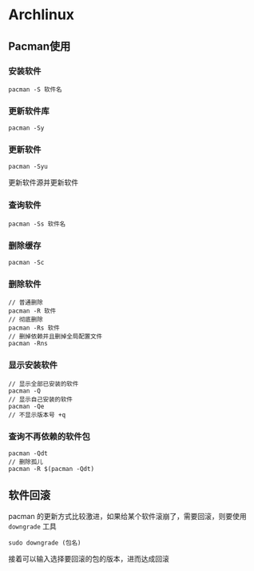 # Archlinux
## Pacman使用
### 安装软件
```shell
pacman -S 软件名
```

### 更新软件库
```shell
pacman -Sy
```

### 更新软件
```shell
pacman -Syu
```
更新软件源并更新软件

### 查询软件
```shell
pacman -Ss 软件名
```

### 删除缓存
```shell
pacman -Sc
```

### 删除软件
```shell
// 普通删除
pacman -R 软件
// 彻底删除
pacman -Rs 软件
// 删掉依赖并且删掉全局配置文件
pacman -Rns
````

### 显示安装软件
```shell
// 显示全部已安装的软件
pacman -Q 
// 显示自己安装的软件
pacman -Qe
// 不显示版本号 +q
```

### 查询不再依赖的软件包
```shell
pacman -Qdt
// 删除孤儿
pacman -R $(pacman -Qdt)
```

## 软件回滚
pacman 的更新方式比较激进，如果给某个软件滚崩了，需要回滚，则要使用 `downgrade` 工具
```shell
sudo downgrade (包名)
```
接着可以输入选择要回滚的包的版本，进而达成回滚